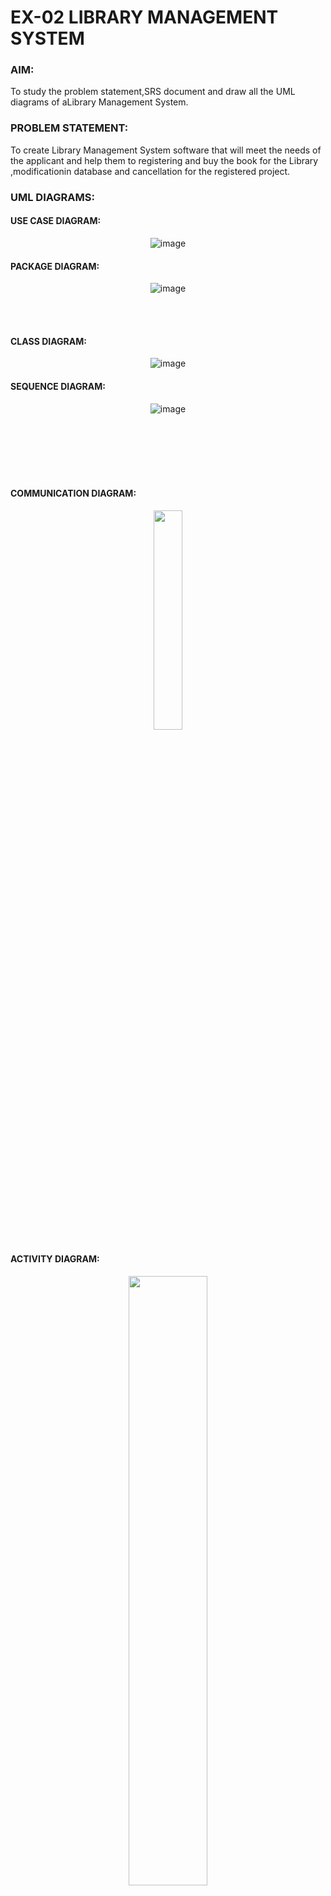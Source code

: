 # EX-02 LIBRARY MANAGEMENT SYSTEM
### AIM:
To study the problem statement,SRS document and draw all the UML diagrams of aLibrary Management System.
### PROBLEM STATEMENT:
To create Library Management System software that will meet the needs of the applicant and help them to registering and buy the book for the Library ,modificationin database and cancellation for the registered project.
### UML DIAGRAMS:
#### USE CASE DIAGRAM:
<div align="center">
 
![image](https://github.com/ROHITJAIND/UML-EX-02-LIBRARY-MANAGEMENT-SYSTEM/assets/118707073/5c30056f-1435-4509-89c2-d962bc8e6b74)
</div>

#### PACKAGE DIAGRAM:
<div align="center">
 
![image](https://github.com/ROHITJAIND/UML-EX-02-LIBRARY-MANAGEMENT-SYSTEM/assets/118707073/1858f9dd-ac54-4799-b784-84fe78852ba7)
</div>
<br>
<br>

#### CLASS DIAGRAM:
<div align="center">

 ![image](https://github.com/ROHITJAIND/UML-EX-02-LIBRARY-MANAGEMENT-SYSTEM/assets/118707073/f75ae9c2-feec-49c9-9f59-6ce0ac3b9d24)
</div>

#### SEQUENCE DIAGRAM:
<div align="center">

![image](https://github.com/ROHITJAIND/UML-EX-02-LIBRARY-MANAGEMENT-SYSTEM/assets/118707073/2879744a-04e7-4695-99c0-66eebd2bde4f)
</div>
 <br>
<br>
<br>
<br>
<br>

#### COMMUNICATION DIAGRAM:
<div align="center">
<img height=30% src="https://github.com/ROHITJAIND/UML-EX-02-LIBRARY-MANAGEMENT-SYSTEM/assets/118707073/2b369692-7472-4de0-a7a5-46a65193d090">
</div>

#### ACTIVITY DIAGRAM:
<div align="center">
<img height=50% src="https://github.com/ROHITJAIND/UML-EX-02-LIBRARY-MANAGEMENT-SYSTEM/assets/118707073/86bdc2db-f81f-4ee5-9bca-f254621d8349">
</div>

### RESULT:
 Thus, the Library management system project was executed and the output was verified.

